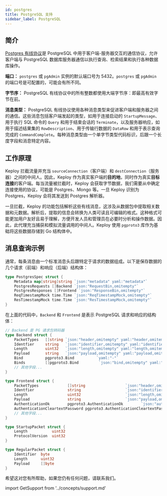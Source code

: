 ```yaml
---
id: postgres
title: PostgreSQL 支持
sidebar_label: PostgreSQL
---
```


## 简介

[Postgres 有线协议](https://www.postgresql.org/docs/current/protocol.html/)是 PostgreSQL 中用于客户端-服务器交互的通信协议，允许客户端与 PostgreSQL 数据库服务器通信以执行查询、检索结果和执行各种数据库操作。

**端口：** `postgres` 或 `pgAdmin` 实例的默认端口号为 5432。`postgres` 或 `pgAdmin` 的端口号是可配置的，可能会有所不同。

**字节序：** PostgreSQL 有线协议中的所有整数都使用大端字节序：即最高有效字节在前。

**消息类型：** PostgreSQL 有线协议使用各种消息类型来促进客户端和服务器之间的通信。这些消息包括客户端发起的类型，如用于连接启动的 `StartupMessage`、用于执行 SQL 命令的 `Query` 和用于结束会话的 `Terminate`，以及服务器响应，如用于描述结果集的 `RowDescription`、用于传输行数据的 `DataRow` 和用于表示查询完成的 `CommandComplete`。每种消息类型由一个单字节类型代码标识，后跟一个长度字段和消息特定内容。

## 工作原理

Keploy 拦截流量并充当 `sourceConnection`（客户端）和 `destConnection`（服务器）之间的中间人。因此，Keploy 作为真实客户端的**目的地**，同时作为真实**目标连接**的客户端。每当流量被拦截时，Keploy 会获取字节数据，我们需要从中确定连接使用的协议，可能是 Postgres、Mongo 等。一旦 Keploy 识别为 Postgres，Keploy 会将其发送到 Postgres 解析器。

一旦拦截，Keploy 的功能包括解析这些有线消息，这涉及从数据包中提取相关数据和元数据。解析后，提取的信息会转换为人类可读且可编辑的格式。这种格式可能更加用户友好且易于理解，方便开发人员和管理员在必要时分析和操作数据。因此，此代理充当捕获和模拟流量调用的中间人。Keploy 使用 `pgproto3` 库作为基础将这些数据存储到 Go 结构体中。

## 消息查询示例

通常，每条消息由一个标准消息头后跟特定于请求的数据组成。以下是保存数据的几个请求（前端）和响应（后端）结构体：

```go
type PostgresSpec struct {
	Metadata map[string]string `json:"metadata" yaml:"metadata"`
	PostgresRequests []Backend `json:"RequestBin,omitempty"`
	PostgresResponses []Frontend `json:"ResponseBin,omitempty"`
	ReqTimestampMock time.Time `json:"ReqTimestampMock,omitempty"`
	ResTimestampMock time.Time `json:"ResTimestampMock,omitempty"`
}
```

在上面的代码中，`Backend` 和 `Frontend` 是表示 PostgreSQL 请求和响应的结构体：

```go
// Backend 是 PG 请求包转码器
type Backend struct {
    PacketTypes   []string `json:"header,omitempty" yaml:"header,omitempty,flow"`
    Identfier     string   `json:"identifier,omitempty" yaml:"identifier,omitempty"`
    Length        uint32   `json:"length,omitempty" yaml:"length,omitempty"`
    Payload       string   `json:"payload,omitempty" yaml:"payload,omitempty"`
    Bind          pgproto3.Bind          `yaml:"-"`
    Binds         []pgproto3.Bind         `json:"bind,omitempty" yaml:"bind,omitempty"`
    // 其他字段...
}

type Frontend struct {
    PacketTypes             []string                  `json:"header,omitempty" yaml:"header,omitempty,flow"`
    Identfier               string                    `json:"identifier,omitempty" yaml:"identifier,omitempty"`
    Length                  uint32                    `json:"length,omitempty" yaml:"length,omitempty"`
    Payload                 string                    `json:"payload,omitempty" yaml:"payload,omitempty"`
    AuthenticationOk        pgproto3.AuthenticationOk        `json:"authentication_ok,omitempty" yaml:"authentication_ok,omitempty"`
    AuthenticationCleartextPassword pgproto3.AuthenticationCleartextPassword `json:"authentication_cleartext_password,omitempty" yaml:"authentication_cleartext_password,omitempty"`
    // 其他字段...
}

type StartupPacket struct {
    Length           uint32
    ProtocolVersion  uint32
}

type RegularPacket struct {
    Identifier  byte
    Length      uint32
    Payload     []byte
}
```

希望这对您有所帮助，如果您仍有任何问题，请联系我们。

import GetSupport from '../concepts/support.md'

<GetSupport/>